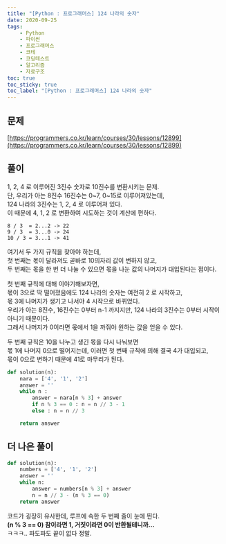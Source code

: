 ```yaml
---
title: "[Python : 프로그래머스] 124 나라의 숫자"
date: 2020-09-25
tags:
    - Python
    - 파이썬
    - 프로그래머스
    - 코테
    - 코딩테스트
    - 알고리즘
    - 자료구조
toc: true
toc_sticky: true
toc_label: "[Python : 프로그래머스] 124 나라의 숫자"
---
```

## 문제
[https://programmers.co.kr/learn/courses/30/lessons/12899](https://programmers.co.kr/learn/courses/30/lessons/12899)
## 풀이
1, 2, 4 로 이루어진 3진수 숫자로 10진수를 변환시키는 문제.  
단, 우리가 아는 8진수 16진수는 0~7, 0~15로 이루어져있는데,  
124 나라의 3진수는 1, 2, 4 로 이루어져 있다.  
이 때문에 4, 1, 2 로 변환하여 시도하는 것이 계산에 편하다.  
  
```
8 / 3  = 2...2 -> 22
9 / 3  = 3...0 -> 24
10 / 3 = 3...1 -> 41
```
여기서 두 가지 규칙을 찾아야 하는데,  
첫 번째는 몫이 달라져도 곧바로 10의자리 값이 변하지 않고,  
두 번째는 몫을 한 번 더 나눌 수 있으면 몫을 나눈 값의 나머지가 대입된다는 점이다.  
  
첫 번째 규칙에 대해 이야기해보자면,  
몫이 3으로 딱 떨어졌음에도 124 나라의 숫자는 여전히 2 로 시작하고,  
몫 3에 나머지가 생기고 나서야 4 시작으로 바뀌었다.  
우리가 아는 8진수, 16진수는 0부터 n-1 까지지만, 124 나라의 3진수는 0부터 시작이 아니기 때문이다.  
그래서 나머지가 0이라면 몫에서 1을 까줘야 원하는 값을 얻을 수 있다.  
  
두 번째 규칙은 10을 나누고 생긴 몫을 다시 나눠보면  
몫 1에 나머지 0으로 떨어지는데, 이러면 첫 번째 규칙에 의해 결국 4가 대입되고,  
몫이 0으로 변하기 때문에 41로 마무리가 된다.  
  
```python
def solution(n):
    nara = ['4', '1', '2']
    answer = ''
    while n :
        answer = nara[n % 3] + answer
        if n % 3 == 0 : n = n // 3 - 1
        else : n = n // 3

    return answer
```
## 더 나은 풀이
```python
def solution(n):
    numbers = ['4', '1', '2']
    answer = ''
    while n:
        answer = numbers[n % 3] + answer
        n = n // 3 - (n % 3 == 0)
    return answer
```
코드가 굉장히 유사한데, 루프에 속한 두 번째 줄이 눈에 띈다.  
**(n % 3 == 0) 참이라면 1, 거짓이라면 0이 반환될테니까...**  
ㅋㅋㅋ.. 파도파도 끝이 없다 정말.  
